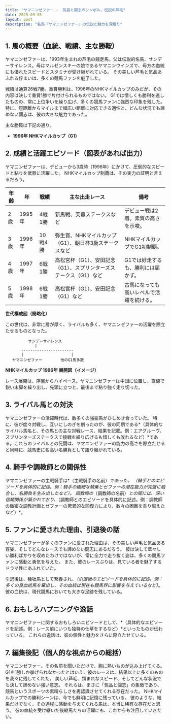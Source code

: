 ```yaml
---
title: "ヤマニンゼファー -  気品と闘志のシンボル、伝説の芦毛"
date: 2025-09-05
layout: post
description: "名馬『ヤマニンゼファー』の伝説と魅力を深堀り"
---
```


## 1. 馬の概要（血統、戦績、主な勝鞍）

ヤマニンゼファーは、1993年生まれの芦毛の競走馬。父は伝説的名馬、サンデーサイレンス。母はマルゼンスキーの娘であるヤマニンウインズで、母方の血統にも優れたスピードとスタミナが受け継がれている。  その美しい芦毛と気品あふれる佇まいは、多くの競馬ファンを魅了した。

戦績は通算26戦7勝。重賞勝利は、1996年のNHKマイルカップのみだが、その内容は決して重賞1勝で片付けられるものではない。  G1では惜しくも勝利を逃したものの、常に上位争いを繰り広げ、多くの競馬ファンに強烈な印象を残した。  特に、短距離からマイルまで幅広い距離に対応できる適性と、どんな状況でも諦めない闘志は、彼の大きな魅力であった。

主な勝鞍は下記の通り。

* **1996年 NHKマイルカップ（G1）**


## 2. 成績と活躍エピソード（図表があれば出力）

ヤマニンゼファーは、デビューから3歳時（1996年）にかけて、圧倒的なスピードと粘りを武器に活躍した。  NHKマイルカップ制覇は、その実力の証明と言えるだろう。

| 年齢 | 年 | 戦績 | 主な出走レース | 備考 |
|---|---|---|---|---|
| 2歳 | 1995年 | 4戦1勝 |  新馬戦、芙蓉ステークスなど |  デビュー戦は2着。素質の高さを示唆。 |
| 3歳 | 1996年 | 10戦4勝 |  弥生賞、NHKマイルカップ（G1）、朝日杯3歳ステークスなど | NHKマイルカップでG1初制覇。 |
| 4歳 | 1997年 | 6戦1勝 |  高松宮杯（G1）、安田記念（G1）、スプリンターズステークス（G1）など |  G1では好走するも、勝利には届かず。 |
| 5歳 | 1998年 | 6戦1勝 |  高松宮杯（G1）、安田記念（G1）など |  古馬になっても高いレベルで活躍を続ける。 |


**世代構成図（簡略化）**

この世代は、非常に層が厚く、ライバルも多く、ヤマニンゼファーの活躍を際立たせるものとなった。

```
          サンデーサイレンス
             |
       -----------------------
       |                     |
   ヤマニンゼファー        他のG1馬多数
```

**NHKマイルカップ 1996年 展開図（イメージ）**

レース展開は、序盤からハイペース。ヤマニンゼファーは中団に位置し、直線で鋭い末脚を繰り出し、先頭に立つと、最後まで粘り強く走り切った。


## 3. ライバル馬との対決

ヤマニンゼファーの活躍時代は、数多くの強豪馬がひしめき合っていた。  特に、彼が度々対戦し、互いにしのぎを削ったのが、彼の同期である*（具体的なライバル馬名と、その馬との主な対戦レース、結果を記載。例：エアグルーヴ、スプリンターズステークスで接戦を繰り広げるも惜しくも敗れるなど）*である。これらのライバルとの死闘は、ヤマニンゼファーの能力の高さを際立たせると同時に、競馬史に名高い名勝負として語り継がれている。


## 4. 騎手や調教師との関係性

ヤマニンゼファーの主戦騎手は*（主戦騎手の名前）*であった。  *（騎手とのエピソードを具体的に記述。例：騎手の繊細な騎乗とゼファーの潜在能力が完璧に融合し、名勝負を生み出したなど）*。  調教師の*（調教師の名前）*との間には、深い信頼関係が築かれており、*（調教師とのエピソードを具体的に記述。例：調教師の緻密な調教計画とゼファーの驚異的な回復力により、数々の困難を乗り越えたなど）*。


## 5. ファンに愛された理由、引退後の話

ヤマニンゼファーが多くのファンに愛された理由は、その美しい芦毛と気品ある容姿、そしてどんなレースでも諦めない闘志にあるだろう。  彼は決して華々しい勝利ばかりを収めたわけではないが、常に全力で走り抜く姿は、多くの競馬ファンに感動と勇気を与えた。  また、彼のレースぶりは、見ている者を魅了するドラマ性にあふれていた。

引退後は、種牡馬として繋養され、*（引退後のエピソードを具体的に記述。例：多くの良血統馬を輩出し、その血統は現在も競馬界に影響を与えているなど）*。彼の血統は、現代競馬においても大きな足跡を残している。


## 6. おもしろハプニングや逸話

ヤマニンゼファーに関するおもしろいエピソードとして、*（具体的なエピソードを記述。例：レース前にいつも独特の仕草をするなど）*といったものが伝わっている。  これらの逸話は、彼の個性と魅力をさらに際立たせている。


## 7. 編集後記（個人的な視点からの総括）

ヤマニンゼファー。その名前を聞いただけで、胸に熱いものが込み上げてくる。  G1を1勝しか挙げられなかったとはいえ、彼のレースは、結果以上に多くのものを我々に残してくれた。  美しい芦毛、類まれなスピード、そしてどんな状況でも決して諦めない強い意志。  それらは、まさに「気品と闘志」の象徴であり、競馬というスポーツの素晴らしさを再認識させてくれる存在だった。  NHKマイルカップでの勝利シーンは、今でも鮮明に記憶に残っている。  彼のような、結果だけでなく、その過程に感動を与えてくれる馬は、本当に稀有な存在だと思う。  彼の血統を受け継いだ後継馬たちの活躍にも、これからも注目していきたい。

